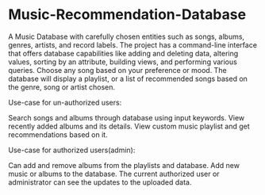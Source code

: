 # Music-Recommendation-Database

  A Music Database with carefully chosen entities such as songs, albums, genres, artists, and record labels.
The project has a command-line interface that offers database capabilities like adding and deleting data,
altering values, sorting by an attribute, building views, and performing various queries.
Choose any song based on your preference or mood. The database will display a playlist, or
a list of recommended songs based on the genre, song or artist chosen.

Use-case for un-authorized users:

Search songs and albums through database using input keywords.
View recently added albums and its details.
View custom music playlist and get recommendations based on it.

Use-case for authorized users(admin):

Can add and remove albums from the playlists and database.
Add new music or albums to the database.
The current authorized user or administrator can see the updates to the uploaded data.
